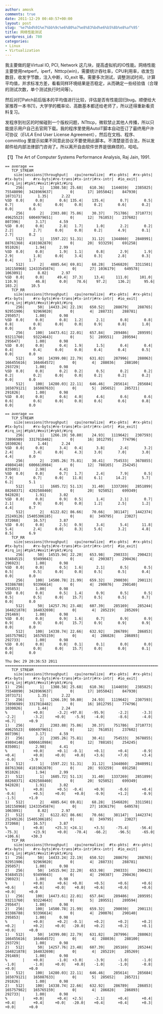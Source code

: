 ```yaml
---
author: amosk
comments: true
date: 2011-12-29 00:40:57+00:00
layout: post
slug: '%e7%bd%91%e7%bb%9c%e6%80%a7%e8%83%bd%e6%b5%8b%e8%af%95'
title: 网络性能测试
wordpress_id: 780
categories:
- Linux
- Virtualization
---
```


我主要做的是Virtual IO, PCI, Network 这几块，提高虚拟机的IO性能。网络性能主要使用netperf，iperf，Ntttcp(win)，需要统计吞吐率，CPU利用率，收发包数目，收发字节数，注入中断，IO_exit 等。需要多次测试，调整测试时间，计算平均值，并求标准方差，看看同样环境结果是否稳定，从而确定一些经验值（合理的测试次数，单个测试执行时间等）。

然后对打Patch前后版本的平均值进行比较，评估是否有性能回归bug。顺便给大家推荐一本书[1]，大学学的概率论、高数基本都还给老师了，所以还得重新看资料复习。

发程序到社区的时候碰到一个版权问题，NTttcp，微软禁止其他人传播，所以只能提示用户自己去官网下载。我的程序里使用AutoIT脚本自动签订了最终用户许可协议（_EULA_ End User License Agreement），然后在文档、程序、commitlog 里提示如果不同意此协议不要使用此脚本。不清楚是否合法，所以发邮件给内部法律部门咨询了。所以离开自由软件世界是很麻烦的，哈哈。

【1】The Art of Computer Systems Performance Analysis, Raj Jain, 1991.

    
    == average ==
       TCP_STREAM
        size|sessions|throughput|   cpu|normalize|  #tx-pkts|  #rx-pkts|    #tx-byts|    #rx-byts|#re-trans|#tx-intr|#rx-intr|  #io_exit|  #irq_inj|#tpkt/#exit|#rpkt/#irq
         256|       1|   1308.58| 25.68|   610.36|   1144659|   2385825|    75548090|  3428969637|        0|      17| 1055042|    847930|   1073171|       1.35|      2.22
    %SD  0.0|     0.0|       0.6| 135.4|    135.4|       0.7|       0.5|         0.7|         0.6|      0.0|     0.0|     0.2|       0.6|       0.2|        0.0|       0.6
         256|       2|   2303.88| 75.86|    30.37|    751786|   3710773|    49625523|  6004979651|        0|      12|  761053|    237602|    807396|       3.17|      4.59
    %SD  0.0|     0.0|       2.8|   1.7|      1.0|       2.2|       0.2|         2.2|         2.7|      0.0|     0.0|     0.2|       4.9|       0.1|        2.7|       0.2
         512|       1|   1597.22| 51.31|    31.12|   1344860|   2840991|    88761368|  4181982870|        0|      20|  933259|    691258|    951026|       1.94|      2.99
    %SD  0.0|     0.0|       1.9|   1.1|      0.8|       2.9|       1.9|         2.9|         1.8|      0.0|     3.4|     0.3|       2.8|       0.3|        0.4|       1.7
         512|       2|   4885.64| 69.81|    68.28|   1546820|   3311501|   102158968| 12433545874|        0|      27| 1036179|    649578|   1063091|       8.02|      2.97
    %SD  0.0|     0.0|      49.4|  37.3|     13.4|     111.0|     101.0|       110.9|        46.8|      0.0|    78.6|    97.2|     136.2|      95.6|      103.2|      10.5
       TCP_RR
        size|sessions|throughput|   cpu|normalize|  #tx-pkts|  #rx-pkts|    #tx-byts|    #rx-byts|#re-trans|#tx-intr|#rx-intr|  #io_exit|  #irq_inj|#tpkt/#exit|#rpkt/#irq
         256|      50|  14433.24| 22.19|   650.52|    288679|    288765|    92951906|    92969020|        0|       4|  288733|    288781|    295057|       1.00|      0.98
    %SD  0.0|     0.0|       0.8|   1.2|      2.1|       0.8|       0.8|         0.8|         0.8|      0.0|     0.0|     0.9|       0.8|       1.0|        0.0|       0.0
         256|     100|  14473.61| 22.01|   657.84|    289486|    289595|    93211760|    93224643|        0|       5|  289551|    289594|    295647|       1.00|      0.98
    %SD  0.0|     0.0|       0.4|   1.9|      1.5|       0.4|       0.4|         0.4|         0.4|      0.0|     0.0|     0.4|       0.4|       0.5|        0.0|       0.0
         512|      50|  14399.08| 22.79|   631.82|    287996|    288063|   166455616|   166464572|        0|       4|  288036|    288100|    293729|       1.00|      0.98
    %SD  0.0|     0.0|       0.2|   0.2|      0.5|       0.2|       0.2|         0.2|         0.2|      0.0|     0.0|     0.2|       0.2|       0.2|        0.0|       0.0
         512|     100|  14280.03| 22.11|   646.46|    285614|    285684|   165079121|   165087633|        0|       5|  285652|    285721|    291826|       1.00|      0.98
    %SD  0.0|     0.0|       0.6|   4.0|      4.6|       0.6|       0.6|         0.6|         0.6|      0.0|     0.0|     0.6|       0.6|       0.8|        0.0|       0.0
    
    == average ==
       TCP_STREAM
        size|sessions|throughput|   cpu|normalize|  #tx-pkts|  #rx-pkts|    #tx-byts|    #rx-byts|#re-trans|#tx-intr|#rx-intr|  #io_exit|  #irq_inj|#tpkt/#exit|#rpkt/#irq
         256|       1|   1266.19| 50.80|    24.93|   1119642|   2307593|    73896989|  3317818482|        0|      16| 1012795|    774796|   1030026|       1.44|      2.24
    %SD  0.0|     0.0|       3.4|   0.4|      3.8|       2.4|       3.2|         2.4|         3.4|      0.0|     4.3|     3.0|       7.0|       3.0|        4.4|       0.0
         256|       2|   2305.26| 75.81|    30.41|    754533|   3678855|    49804148|  6006610984|        0|      12|  788165|    254245|    835001|       2.98|      4.41
    %SD  0.0|     0.0|       0.7|   1.7|      2.4|       7.9|       0.5|         7.9|         0.7|      0.0|    11.8|     6.1|      14.2|       5.7|        6.2|       5.1
         512|       1|   1605.72| 51.13|    31.40|   1337269|   2851899|    88260371|  4202588460|        0|      20|  925052|    699349|    942828|       1.91|      3.02
    %SD  0.0|     0.0|       0.9|   0.5|      1.4|       2.1|       0.7|         2.1|         0.9|      0.0|     0.0|     1.2|       2.5|       1.2|        4.4|       0.7
         512|       2|   6122.82| 86.66|    70.66|    381147|   1442374|    25249126| 15405306185|        0|       8|  349795|     23027|    372068|      16.57|      3.87
    %SD  0.0|     0.0|       2.5|   0.9|      3.4|       5.4|      11.8|         5.4|         2.4|      0.0|     8.3|     5.6|       3.2|       4.8|        8.5|       6.9
       TCP_RR
        size|sessions|throughput|   cpu|normalize|  #tx-pkts|  #rx-pkts|    #tx-byts|    #rx-byts|#re-trans|#tx-intr|#rx-intr|  #io_exit|  #irq_inj|#tpkt/#exit|#rpkt/#irq
         256|      50|  14515.94| 22.20|   653.98|    290333|    290423|    93484515|    93499043|        0|       4|  290387|    290436|    296923|       1.00|      0.98
    %SD  0.0|     0.0|       0.5|   1.6|      2.1|       0.5|       0.5|         0.5|         0.5|      0.0|     0.0|     0.5|       0.5|       0.4|        0.0|       0.0
         256|     100|  14500.78| 21.99|   659.32|    290030|    290113|    93386788|    93396614|        0|       4|  290076|    290140|    295853|       1.00|      0.98
    %SD  0.0|     0.0|       0.5|   1.4|      0.9|       0.5|       0.5|         0.5|         0.5|      0.0|    15.7|     0.5|       0.5|       0.7|        0.0|       0.0
         512|      50|  14257.76| 23.48|   607.39|    285169|    285244|   164821878|   164832698|        0|       4|  285219|    285269|    291469|       1.00|      0.98
    %SD  0.0|     0.0|       0.9|   1.6|      0.7|       0.9|       0.9|         0.9|         0.9|      0.0|    15.7|     0.9|       0.9|       0.9|        0.0|       0.0
         512|     100|  14338.74| 22.66|   632.92|    286789|    286853|   165757982|   165765159|        0|       4|  286828|    286893|    292733|       1.00|      0.98
    %SD  0.0|     0.0|       0.0|   0.1|      0.1|       0.0|       0.0|         0.0|         0.0|      0.0|    15.7|     0.0|       0.0|       0.1|        0.0|       0.0
    
    Thu Dec 29 20:36:53 2011
    ========================================================================================================================================================================
       TCP_STREAM
        size|sessions|throughput|   cpu|normalize|  #tx-pkts|  #rx-pkts|    #tx-byts|    #rx-byts|#re-trans|#tx-intr|#rx-intr|  #io_exit|  #irq_inj|#tpkt/#exit|#rpkt/#irq
    1)   256|       1|   1308.58| 25.68|   610.36|   1144659|   2385825|    75548090|  3428969637|        0|      17| 1055042|    847930|   1073171|       1.35|      2.22
    2)   256|       1|   1266.19| 50.80|    24.93|   1119642|   2307593|    73896989|  3317818482|        0|      16| 1012795|    774796|   1030026|       1.44|      2.24
    %       |    +0.0|      -3.2| +97.8|    -95.9|      -2.2|      -3.3|        -2.2|        -3.2|     +0.0|    -5.9|    -4.0|      -8.6|      -4.0|       +6.7|      +0.9
    1)   256|       2|   2303.88| 75.86|    30.37|    751786|   3710773|    49625523|  6004979651|        0|      12|  761053|    237602|    807396|       3.17|      4.59
    2)   256|       2|   2305.26| 75.81|    30.41|    754533|   3678855|    49804148|  6006610984|        0|      12|  788165|    254245|    835001|       2.98|      4.41
    %       |    +0.0|      +0.1|  -0.1|     +0.1|      +0.4|      -0.9|        +0.4|        +0.0|     +0.0|    +0.0|    +3.6|      +7.0|      +3.4|       -6.0|      -3.9
    1)   512|       1|   1597.22| 51.31|    31.12|   1344860|   2840991|    88761368|  4181982870|        0|      20|  933259|    691258|    951026|       1.94|      2.99
    2)   512|       1|   1605.72| 51.13|    31.40|   1337269|   2851899|    88260371|  4202588460|        0|      20|  925052|    699349|    942828|       1.91|      3.02
    %       |    +0.0|      +0.5|  -0.4|     +0.9|      -0.6|      +0.4|        -0.6|        +0.5|     +0.0|    +0.0|    -0.9|      +1.2|      -0.9|       -1.5|      +1.0
    1)   512|       2|   4885.64| 69.81|    68.28|   1546820|   3311501|   102158968| 12433545874|        0|      27| 1036179|    649578|   1063091|       8.02|      2.97
    2)   512|       2|   6122.82| 86.66|    70.66|    381147|   1442374|    25249126| 15405306185|        0|       8|  349795|     23027|    372068|      16.57|      3.87
    %       |    +0.0|     +25.3| +24.1|     +3.5|     -75.4|     -56.4|       -75.3|       +23.9|     +0.0|   -70.4|   -66.2|     -96.5|     -65.0|     +106.6|     +30.3
       TCP_RR
        size|sessions|throughput|   cpu|normalize|  #tx-pkts|  #rx-pkts|    #tx-byts|    #rx-byts|#re-trans|#tx-intr|#rx-intr|  #io_exit|  #irq_inj|#tpkt/#exit|#rpkt/#irq
    1)   256|      50|  14433.24| 22.19|   650.52|    288679|    288765|    92951906|    92969020|        0|       4|  288733|    288781|    295057|       1.00|      0.98
    2)   256|      50|  14515.94| 22.20|   653.98|    290333|    290423|    93484515|    93499043|        0|       4|  290387|    290436|    296923|       1.00|      0.98
    %       |    +0.0|      +0.6|  +0.0|     +0.5|      +0.6|      +0.6|        +0.6|        +0.6|     +0.0|    +0.0|    +0.6|      +0.6|      +0.6|       +0.0|      +0.0
    1)   256|     100|  14473.61| 22.01|   657.84|    289486|    289595|    93211760|    93224643|        0|       5|  289551|    289594|    295647|       1.00|      0.98
    2)   256|     100|  14500.78| 21.99|   659.32|    290030|    290113|    93386788|    93396614|        0|       4|  290076|    290140|    295853|       1.00|      0.98
    %       |    +0.0|      +0.2|  -0.1|     +0.2|      +0.2|      +0.2|        +0.2|        +0.2|     +0.0|   -20.0|    +0.2|      +0.2|      +0.1|       +0.0|      +0.0
    1)   512|      50|  14399.08| 22.79|   631.82|    287996|    288063|   166455616|   166464572|        0|       4|  288036|    288100|    293729|       1.00|      0.98
    2)   512|      50|  14257.76| 23.48|   607.39|    285169|    285244|   164821878|   164832698|        0|       4|  285219|    285269|    291469|       1.00|      0.98
    %       |    +0.0|      -1.0|  +3.0|     -3.9|      -1.0|      -1.0|        -1.0|        -1.0|     +0.0|    +0.0|    -1.0|      -1.0|      -0.8|       +0.0|      +0.0
    1)   512|     100|  14280.03| 22.11|   646.46|    285614|    285684|   165079121|   165087633|        0|       5|  285652|    285721|    291826|       1.00|      0.98
    2)   512|     100|  14338.74| 22.66|   632.92|    286789|    286853|   165757982|   165765159|        0|       4|  286828|    286893|    292733|       1.00|      0.98
    %       |    +0.0|      +0.4|  +2.5|     -2.1|      +0.4|      +0.4|        +0.4|        +0.4|     +0.0|   -20.0|    +0.4|      +0.4|      +0.3|       +0.0|      +0.0
